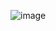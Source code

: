 ![image](https://github.com/pbcinque/OOP-Project/assets/129239019/0e2882e4-7a6b-4d17-b4fe-29f64ab9c23e)

